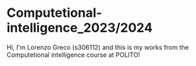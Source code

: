 # Computetional-intelligence_2023/2024
Hi, I'm Lorenzo Greco (s306112) and this is my works from the Computetional intelligence course at POLITO!
